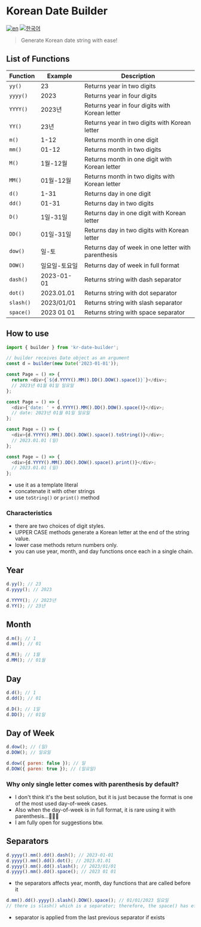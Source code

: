 # Korean Date Builder

[![en](https://img.shields.io/badge/lang-EN-red.svg)](https://github.com/brandonwie/kr-date-buillder/blob/main/README.md)
[![한국어](https://img.shields.io/badge/lang-한국어-green.svg)](https://github.com/brandonwie/kr-date-buillder/blob/main/README.ko-kr.md)

> Generate Korean date string with ease!

## List of Functions

| Function  | Example       | Description                                        |
| --------- | ------------- | -------------------------------------------------- |
| `yy()`    | 23            | Returns year in two digits                         |
| `yyyy()`  | 2023          | Returns year in four digits                        |
| `YYYY()`  | 2023년        | Returns year in four digits with Korean letter     |
| `YY()`    | 23년          | Returns year in two digits with Korean letter      |
| `m()`     | 1-12          | Returns month in one digit                         |
| `mm()`    | 01-12         | Returns month in two digits                        |
| `M()`     | 1월-12월      | Returns month in one digit with Korean letter      |
| `MM()`    | 01월-12월     | Returns month in two digits with Korean letter     |
| `d()`     | 1-31          | Returns day in one digit                           |
| `dd()`    | 01-31         | Returns day in two digits                          |
| `D()`     | 1일-31일      | Returns day in one digit with Korean letter        |
| `DD()`    | 01일-31일     | Returns day in two digits with Korean letter       |
| `dow()`   | 일-토         | Returns day of week in one letter with parenthesis |
| `DOW()`   | 일요일-토요일 | Returns day of week in full format                 |
| `dash()`  | 2023-01-01    | Returns string with dash separator                 |
| `dot()`   | 2023.01.01    | Returns string with dot separator                  |
| `slash()` | 2023/01/01    | Returns string with slash separator                |
| `space()` | 2023 01 01    | Returns string with space separator                |

## How to use

```js
import { builder } from 'kr-date-builder';

// builder receives Date object as an argument
const d = builder(new Date('2023-01-01'));

const Page = () => {
  return <div>{`${d.YYYY().MM().DD().DOW().space()}`}</div>;
  // 2023년 01월 01일 일요일
};

const Page = () => {
  <div>{'date: ' + d.YYYY().MM().DD().DOW().space()}</div>;
  // date: 2023년 01월 01일 일요일
};

const Page = () => {
  <div>{d.YYYY().MM().DD().DOW().space().toString()}</div>;
  // 2023.01.01 (일)
};

const Page = () => {
  <div>{d.YYYY().MM().DD().DOW().space().print()}</div>;
  // 2023.01.01 (일)
};
```

- use it as a template literal
- concatenate it with other strings
- use `toString()` or `print()` method

### Characteristics

- there are two choices of digit styles.
- UPPER CASE methods generate a Korean letter at the end of the string value.
- lower case methods return numbers only.
- you can use year, month, and day functions once each in a single chain.

## Year

```js
d.yy(); // 23
d.yyyy(); // 2023
```

```js
d.YYYY(); // 2023년
d.YY(); // 23년
```

## Month

```js
d.m(); // 1
d.mm(); // 01
```

```js
d.M(); // 1월
d.MM(); // 01월
```

## Day

```js
d.d(); // 1
d.dd(); // 01
```

```js
d.D(); // 1일
d.DD(); // 01일
```

## Day of Week

```js
d.dow(); // (일)
d.DOW(); // 일요일
```

```js
d.dow({ paren: false }); // 일
d.DOW({ paren: true }); // (일요일)
```

### Why only single letter comes with parenthesis by default?

- I don't think it's the best solution, but it is just because the format is one of the most used day-of-week cases.
- Also when the day-of-week is in full format, it is rare using it with parenthesis...🤷🏻‍♂️
- I am fully open for suggestions btw.

## Separators

```js
d.yyyy().mm().dd().dash(); // 2023-01-01
d.yyyy().mm().dd().dot(); // 2023.01.01
d.yyyy().mm().dd().slash(); // 2023/01/01
d.yyyy().mm().dd().space(); // 2023 01 01
```

- the separators affects year, month, day functions that are called before it

```js
d.mm().dd().yyyy().slash().DOW().space(); // 01/01/2023 일요일
// there is slash() which is a separator; therefore, the space() has effect on the DOW() only
```

- separator is applied from the last previous separator if exists
